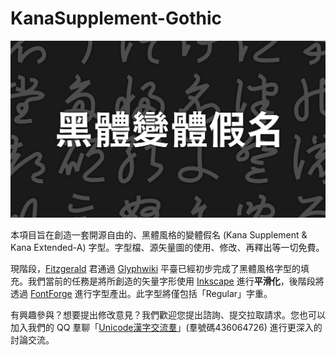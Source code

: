 # KanaSupplement-Gothic

![title](title.svg)

本項目旨在創造一套開源自由的、黑體風格的變體假名 (Kana Supplement & Kana Extended-A) 字型。字型檔、源矢量圖的使用、修改、再釋出等一切免費。

現階段，[Fitzgerald](http://glyphwiki.org/wiki/User:fitzgerald) 君通過 [Glyphwiki](http://glyphwiki.org/) 平臺已經初步完成了黑體風格字型的填充。我們當前的任務是將所創造的矢量字形使用 [Inkscape](https://gitlab.com/inkscape/inkscape) 進行**平滑化**，後階段將透過 [FontForge](https://github.com/fontforge/fontforge) 進行字型產出。此字型將僅包括「Regular」字重。

有興趣參與？想要提出修改意見？我們歡迎您提出諮詢、提交拉取請求。您也可以加入我們的 QQ 羣聊「[Unicode漢字交流羣](https://jq.qq.com/?_wv=1027&k=vpKdxeGq)」(羣號碼436064726) 進行更深入的討論交流。
